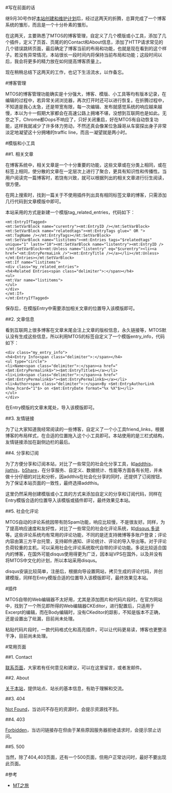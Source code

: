 #写在前面的话

继9月30号作好[本站创建和维护计划](http://www.dylanninin.com/blog/2012/09/my-linode-vps-and-movable-type.html)后，经过这两天的折腾，总算完成了一个博客系统的雏形，而且是一个十分朴素的雏形。

在这两天，主要熟悉了MTOS的博客管理，自定义了几个模版或小工具，添加了几个插件，定义了页首、页尾的的Contact和About信息，添加了HTTP请求常见的几个错误跳转页面，最后确定了博客当前的布局和功能，也就是现在看到的这个样子。若没有异常情况，本站很长一段时间内将保持当前布局和功能；这段时间以后，我会将更多的精力放在如何提高博客质量上。

现在稍稍总结下这两天的工作，也记下生活流水，以作备忘。

#博客管理

MTOS的博客管理功能确实是十分强大，博客、模版、小工具等均有版本记录，在编辑的过程中，若异常关闭浏览器，再次打开时还可以进行恢复。在折腾过程中，不知道是我心太急，还是带宽有限，每一次编辑、发布就感觉系统的响应越来越慢，本以为十一假期大家都会在高速公路上拥堵不堪，没想到互联网也是如此。无奈之下，Chrome都Oops不响应了，只好关闭重启，好在MTOS有自动恢复功能，这样我就减少了许多体力劳动，不然还真会像某位急躁哥从车窗探出身子非常淡定地凝望这十分拥堵的traffic line，而且一凝望就是两小时。

#模版和小工具

##1. 相关文章

在博客系统中，相关文章是一个十分重要的功能，这些文章或在分类上相同，或在标签上相同，使分散的文章在一定层次上进行了聚合，更具有知识性和传播性。当用户阅读完一篇博客时，若饶有兴致，就可以根据列出的相关文章进行衍生阅读，很方便。

在网上搜索时，找到一篇关于不使用插件列出具有相同标签文章的博客，只需添加几行代码到文章模版中即可。

本站采用的方式是新建一个模版tag_related_entries，代码如下：
	
	<mt:EntryIfTagged>
	<mt:SetVarBlock name="curentry"><mt:EntryID /></mt:SetVarBlock>
	<mt:SetVarBlock name="relatedtags"><mt:EntryTags glue=" OR "><mt:TagName /></mt:EntryTags></mt:SetVarBlock>
	<mt:SetVarBlock name="listitems"><mt:Entries tags="$relatedtags" unique="1" lastn="10"><mt:SetVarBlock name="listentry"><mt:EntryID /></mt:SetVarBlock><mt:Unless name="listentry" eq="$curentry"><li><a href="<mt:EntryPermaLink />"><mt:EntryTitle /></a></li></mt:Unless></mt:Entries></mt:SetVarBlock>
	<mt:If name="listitems">
	<div class="my_related_entries">
	<h4>Related Entries<span class="delimiter">:</span></h4>
	<ul>
	<mt:Var name="listitems">
	</ul>
	</div>
	</mt:If>
	</mt:EntryIfTagged>

保存后，在模版Entry中需要添加相关文章的位置导入该模版即可。

##2. 文章信息

看到互联网上很多博客在文章末尾会注上文章的版权信息，永久链接等，MTOS默认没有生成这些信息，所以利用MTOS的标签自定义了一个模版entry_info，代码如下：

	<div class="my_entry_info">
	<h4>Entry Info<span class="delimiter">:</span></h4>
	<ul type="circle">
	<li>Name<span class="delimiter">:</span><a href="<$mt:EntryPermalink$>"><$mt:EntryTitle$></a></li>
	<li>Link<span class="delimiter">:</span><a href="<$mt:EntryPermalink$>"><$mt:EntryPermalink$></a></li>
	<li>Author<span class="delimiter">:</span>By <$mt:EntryAuthorLink show_hcard="1"$> on <$mt:EntryDate format="%x %X"$></li>
	</ul>
	</div>

在Entry模版的文章末尾处，导入该模版即可。

##3. 友情链接

为了让大家知道我经常阅读的一些博客，自定义了一个小工具friend_links，根据博客的布局样式，在合适的位置拖入这个小工具即可。本站使用的是三栏式结构，友情链接添加在副侧边栏的最后。

##4. 分享和订阅

为了方便分享和订阅本站，对比了一些常见的社会化分享工具，如[addthis](http://addthis.org.cn/)，[jiathis](http://www.jiathis.com/)，[bShare](http://www.bshare.cn/)，在分享服务、自定义、数据统计、性能等方面各有长短，并未做十分仔细的对比和分析，因addthis在社会化分享的同时，还提供了订阅按钮，为了保证本站页面的一致性，最终选择addthis。

这里仍然采用创建模版或小工具的方式来添加自定义的分享和订阅代码，同样在Entry模版合适的位置导入该模版或插件即可，最终效果见本站。

##5. 社会化评论

MTOS自动的评论系统因带有防Spam功能，响应比较慢，不是很友好。同样，为了提高响应速度和友好性，对比了一些常见的社会化评论系统，如[disqus](http://disqus.com/),[多说](http://duoshuo.com/)等。这些评论系统均有常用的评论功能，不同的是还支持微博等多账户登录；评论内容由第三方平台托管，支持邮件通知、评论统计、评论的导入导出等。对于评论负荷较重的主机，可以采用社会化评论系统取代自带的评论功能。多说比较适合国内的博客，在国外可能disqus使用得更为广泛，因本站VPS在国外，以及并没有将MTOS中文化的计划，所以本站采用disqus。

disqus安装比较简单，注册后，根据向导设置网站，拷贝生成的评论代码，并创建模版，同样在Entry模版合适的位置导入该模版即可，最终效果见本站。

#插件

MTOS自带的Web编辑器不太好用，尤其是添加图片和代码片段时。在官方网站中，找到了一个所见即所得的Web编辑器CKEditor，进行配置后，只适用于Excerpt的编辑，而在Body编辑时，没有CKeditor的踪影，不知是版本不正确，还是设置出了纰漏，目前尚未处理。

粘贴代码片段时，一款代码格式化和高亮插件，可以让代码更易读，博客也更整洁干净，目前尚未处理。

#常用页面

##1. Contact

[联系页面](http://www.dylanninin.com/blog/pages/message.html)，大家若有任何意见和建议，可以在这里留言，或者发邮件。

##2. About

[关于本站](http://www.dylanninin.com/blog/pages/about.html)，提供站点、站长的基本信息，有助于理解和交流。

##3. 404

[Not Found](http://www.dylanninin.com/foo/bar.html)，当访问不存在的资源时，会提示资源找不到。

##4. 403

[Forbidden](http://www.dylanninin.com/blog/errors)，当访问链接存在但由于某些原因服务器拒绝请求时，会提示禁止访问。

##5. 500

当然，除了404,403页面，还有一个500页面，但用户正常访问时，最好不要出现此页面。

#参考

* [MT之旅](http://www.ezloo.com/mt/manual/entry_tag_entries.html)